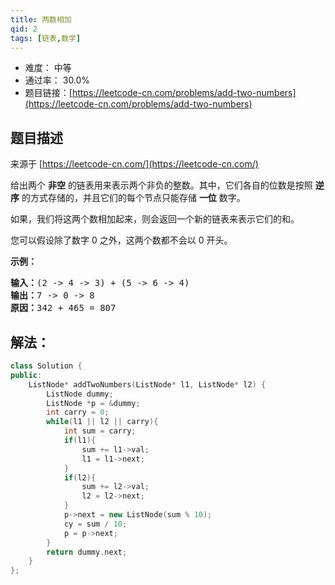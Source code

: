 ```yaml
---
title: 两数相加
qid: 2
tags: [链表,数学]
---
```



- 难度： 中等
- 通过率： 30.0%
- 题目链接：[https://leetcode-cn.com/problems/add-two-numbers](https://leetcode-cn.com/problems/add-two-numbers)


## 题目描述

来源于 [https://leetcode-cn.com/](https://leetcode-cn.com/)

<p>给出两个&nbsp;<strong>非空</strong> 的链表用来表示两个非负的整数。其中，它们各自的位数是按照&nbsp;<strong>逆序</strong>&nbsp;的方式存储的，并且它们的每个节点只能存储&nbsp;<strong>一位</strong>&nbsp;数字。</p>

<p>如果，我们将这两个数相加起来，则会返回一个新的链表来表示它们的和。</p>

<p>您可以假设除了数字 0 之外，这两个数都不会以 0&nbsp;开头。</p>

<p><strong>示例：</strong></p>

<pre><strong>输入：</strong>(2 -&gt; 4 -&gt; 3) + (5 -&gt; 6 -&gt; 4)
<strong>输出：</strong>7 -&gt; 0 -&gt; 8
<strong>原因：</strong>342 + 465 = 807
</pre>


## 解法：

```c++
class Solution {
public:
    ListNode* addTwoNumbers(ListNode* l1, ListNode* l2) {
        ListNode dummy;
        ListNode *p = &dummy;
        int carry = 0;
        while(l1 || l2 || carry){
            int sum = carry;
            if(l1){
                sum += l1->val;
                l1 = l1->next;
            }
            if(l2){
                sum += l2->val;
                l2 = l2->next;
            }
            p->next = new ListNode(sum % 10);
            cy = sum / 10;
            p = p->next;
        }
        return dummy.next;
    }
};
```